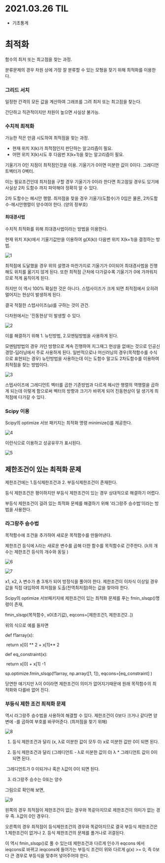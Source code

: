# 2021.03.26 TIL

- 기초통계



# 최적화

함수의 최저 또는 최고점을 찾는 과정.

 분류문제의 경우 차원 상에 가장 잘 분류할 수 있는 모형을 찾기 위해 최적화를 이용한다. 



### 그리드 서치

일정한 간격의 모든 값을 계산하여 그래프를 그려 최저 또는 최고점을 찾는다. 

간단하고 직관적이지만 차원이 높으면 사실상 불가능.



### 수치적 최적화

가능한 적은 만큼 시도하여 최적점을 찾는 과정.

- 현재 위치 X(k)가 최적점인지 판단하는 알고리즘이 필요.
- 어떤 위치 X(k)시도 후 다음번 X(k+1)을 찾는 알고리즘이 필요.

기울기가 0인 지점이 최적점인것을 이용. 기울기가 0이면 미분한 값이 0이다. 그레디언트벡터가 0벡터.

이는 필요조건인데 최저점을 구할 경우 기울기가 0이라 한다면 최고점일 경우도 있기에 사실상 2차 도함수 까지 파악해야 정확히 알 수 있다.

2차 도함수는 헤시안 행렬. 최저점을 찾을 경우 기울기(도함수)가 0임은 물론, 2차도함수-헤시안행렬이 양수여야 한다. (양의 정부호)

#### 최대경사법

수치적 최적화를 위해 최대경사법이라는 방법을 이용한다. 

현재 위치 X(k)에서 기울기값만을 이용하여 g(X(k)) 다음번 위치 X(k+1)을 결정하는 방법.

![1](https://user-images.githubusercontent.com/77723966/112604309-5426e200-8e59-11eb-9d3b-3461d3a9b321.PNG)


최적점에 도달했을 경우 위의 설명과 마찬가지로 기울기가 0이되어 최대경사법을 진행해도 위치를 옮기지 않게 된다.  또한 최적점 근처에 다가갈수록 기울기가 0에 가까워지므로 적게 움직이게 된다. 

하지만 이 역시 100% 확실한 것은 아니다. 스텝사이즈가 크게 되면 최적점에서 오히려 멀어지는 현상이 발생하게 된다. 

결국 적절한 스텝사이즈(μ)를 구하는 것이  관건. 



다차원에서는 '진동현상'이 발생할 수 있다. 

![2](https://user-images.githubusercontent.com/77723966/112604332-58eb9600-8e59-11eb-94b5-4acc6b6f5bf9.PNG)


이를 해결하기 위해 1. 뉴턴방법, 2.모멘텀방법을 사용하게 된다.

모멘텀방법의 경우 가던 방향으로 계속 진행하여 지그재그 현상을 없애는 것으로 인공신경망-딥러닝에서 주로 사용하게 된다. 일반적으로나 머신러닝의 경우(목적함수를 수식으로 표현되는 경우) 뉴턴방법을 사용하는데 이는 도함수 말고도 2차도함수를 이용하여 최적점을 찾는 방법이다.

![3](https://user-images.githubusercontent.com/77723966/112604341-5c7f1d00-8e59-11eb-8c1b-df29abfd7035.PNG)


스텝사이즈에 그레디언트 벡터를 곱한 기존방법과 다르게 헤시안 행렬의 역행렬을 곱하게 되는데 이렇게 함으로써 벡터의 방향과 크기가 바뀌게 되어 진동현상이 덜 생기게 최적점에 다가갈 수 있다.



### Scipy 이용

Scipy의 optimize 서브 패키지는 최적화 명령 minimize()를 제공한다. 

![4](https://user-images.githubusercontent.com/77723966/112604351-6012a400-8e59-11eb-9fdd-2c4a1c58d6ca.PNG)


이런식으로 이용하고 성공유무가 표시된다.

![5](https://user-images.githubusercontent.com/77723966/112604357-63a62b00-8e59-11eb-9fcb-27c34557d035.PNG)


## 제한조건이 있는 최적화 문제

제한조건에는 1.등식제한조건과 2. 부등식제한조건이 존재한다.

등식 제한조건은 평이하지만 부등식 제한조건이 있는 경우 상대적으로 해결하기 어렵다.

부등식 제한조건이 걸려 있는 최적화 문제를 해결하기 위해 '라그랑주 승수법'이라는 방법을 사용한다.

### 라그랑주 승수법

목적함수에 조건을 추가하여 새로운 목적함수를 만들어낸다.

제한조건 등식에 λ라는 새로운 변수를 곱해 더한 함수를 목적함수로 간주한다. (λ의 개수는 제한조건 등식의 개수와 동일 )

![6](https://user-images.githubusercontent.com/77723966/112604448-7de00900-8e59-11eb-8c08-cb074057b349.PNG)


![7](https://user-images.githubusercontent.com/77723966/112604457-80daf980-8e59-11eb-97bd-6c15032a2b7a.PNG)


x1, x2, λ 변수가 총 3개가 되어 방정식을 풀어야 한다. 제한조건이 이차식 이상일 경우 값을 직접 대입하여 최저점을 도출(전역최저점)하는 값을 찾아야 한다.  

Scipy의 optimize 서브패키지에 제한조건이 있는 최적화 문제를 푸는 fmin_slsqp()명령이 존재,

fmin_slsqp(목적함수, x0(초기값), eqcons=[제한조건1, 제한조건2..])

위의 식으로 예를 들자면

def f1array(x):

​	return x[0] ** 2 + x[1]** 2

def eq_constraint(x):

​	return x[0] + x[1] -1

sp.optimize.fmin_slsqp(f1array, np.array([1, 1]), eqcons=[eq_constraint] )



당연한 얘기지만 λ이 0이라면 제한조건이 의미가 없어지기때문에 원래 목적함수의 최적화와 다를바 없어 진다.



### 부등식 제한 조건 최적화 문제

역시 라그랑주 승수법을 사용하여 해결할 수 있다. 제한조건이 0보다 크거나 같다면 양변에 -를 곱하여 부호를 바꾸어준다. (최저점을 찾기 위해)

![8](https://user-images.githubusercontent.com/77723966/112604478-88020780-8e59-11eb-9cbc-3862268abe41.PNG)


1) 등식 제한조건과 달리 (x, λ로 미분한 값이 모두 0) x로 미분한 값만 0이 되면 된다.

2) 등식 제한조건과 달리 (그레디언트 - λ로 미분한 값이 0) λ * 그레디언트 값이 0이 되면 된다.

​     그레디언트가 0 이되거나 혹은 λ값이 0이 되면 된다.

3) 라그랑주 승수는 0또는 양수



그림으로 확인해 보면,

![9](https://user-images.githubusercontent.com/77723966/112604486-8b958e80-8e59-11eb-8305-63db6f3e2a27.PNG)


왼쪽의 경우 최적점이 제한조건이 없는 경우와 똑같아지므로 제한조건이 의미가 없는 경우 즉. λ값이 0인 경우다.

오른쪽의 경우 최적점이 등식제한조건의 경우와 똑같아지므로 결국 부등식 제한조건은 1.제한조건이 없거나 2. 등식 제한조건의 문제를 풀거나로 귀결된다.

이 역시 fmin_slsqp()로 풀 수 있는데 제한조건과 다르게 인수가 eqcons 에서 ieqcons로 바뀌고 ieqcons에 들어가는 부등식 조건이 위와 다르게 g(x) >= 0, 즉 0보다 큰 경우로 부등식을 맞추어 넣어주어야 한다.





